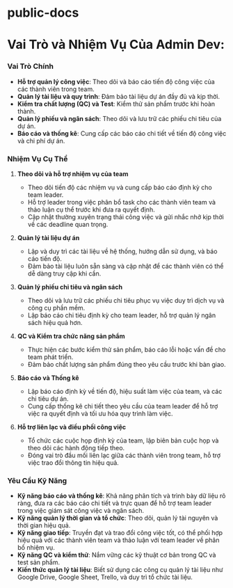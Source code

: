 # public-docs

# Vai Trò và Nhiệm Vụ Của Admin Dev:

### Vai Trò Chính
- **Hỗ trợ quản lý công việc**: Theo dõi và báo cáo tiến độ công việc của các thành viên trong team.
- **Quản lý tài liệu và quy trình**: Đảm bảo tài liệu dự án đầy đủ và kịp thời.
- **Kiểm tra chất lượng (QC) và Test**: Kiểm thử sản phẩm trước khi hoàn thành.
- **Quản lý phiếu và ngân sách**: Theo dõi và lưu trữ các phiếu chi tiêu của dự án.
- **Báo cáo và thống kê**: Cung cấp các báo cáo chi tiết về tiến độ công việc và chi phí dự án.

### Nhiệm Vụ Cụ Thể
1. **Theo dõi và hỗ trợ nhiệm vụ của team**
   - Theo dõi tiến độ các nhiệm vụ và cung cấp báo cáo định kỳ cho team leader.
   - Hỗ trợ leader trong việc phân bổ task cho các thành viên team và thảo luận cụ thể trước khi đưa ra quyết định.
   - Cập nhật thường xuyên trạng thái công việc và gửi nhắc nhở kịp thời về các deadline quan trọng.

2. **Quản lý tài liệu dự án**
   - Lập và duy trì các tài liệu về hệ thống, hướng dẫn sử dụng, và báo cáo tiến độ.
   - Đảm bảo tài liệu luôn sẵn sàng và cập nhật để các thành viên có thể dễ dàng truy cập khi cần.

3. **Quản lý phiếu chi tiêu và ngân sách**
   - Theo dõi và lưu trữ các phiếu chi tiêu phục vụ việc duy trì dịch vụ và công cụ phần mềm.
   - Lập báo cáo chi tiêu định kỳ cho team leader, hỗ trợ quản lý ngân sách hiệu quả hơn.

4. **QC và Kiểm tra chức năng sản phẩm**
   - Thực hiện các bước kiểm thử sản phẩm, báo cáo lỗi hoặc vấn đề cho team phát triển.
   - Đảm bảo chất lượng sản phẩm đúng theo yêu cầu trước khi bàn giao.

5. **Báo cáo và Thống kê**
   - Lập báo cáo định kỳ về tiến độ, hiệu suất làm việc của team, và các chi tiêu dự án.
   - Cung cấp thống kê chi tiết theo yêu cầu của team leader để hỗ trợ việc ra quyết định và tối ưu hóa quy trình làm việc.

6. **Hỗ trợ liên lạc và điều phối công việc**
   - Tổ chức các cuộc họp định kỳ của team, lập biên bản cuộc họp và theo dõi các hành động tiếp theo.
   - Đóng vai trò đầu mối liên lạc giữa các thành viên trong team, hỗ trợ việc trao đổi thông tin hiệu quả.

### Yêu Cầu Kỹ Năng
- **Kỹ năng báo cáo và thống kê**: Khả năng phân tích và trình bày dữ liệu rõ ràng, đưa ra các báo cáo chi tiết và trực quan để hỗ trợ team leader trong việc giám sát công việc và ngân sách.
- **Kỹ năng quản lý thời gian và tổ chức**: Theo dõi, quản lý tài nguyên và thời gian hiệu quả.
- **Kỹ năng giao tiếp**: Truyền đạt và trao đổi công việc tốt, có thể phối hợp hiệu quả với các thành viên team và thảo luận với team leader về phân bổ nhiệm vụ.
- **Kỹ năng QC và kiểm thử**: Nắm vững các kỹ thuật cơ bản trong QC và test sản phẩm.
- **Kiến thức quản lý tài liệu**: Biết sử dụng các công cụ quản lý tài liệu như Google Drive, Google Sheet, Trello, và duy trì tổ chức tài liệu.
